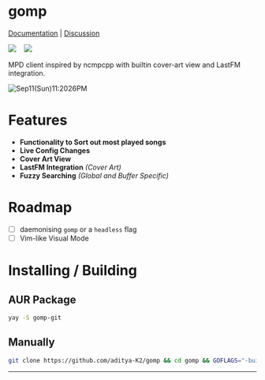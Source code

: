 # gomp

[Documentation](https://aditya-K2.github.io/gomp/) | [Discussion](https://github.com/aditya-K2/gomp/discussions)

![](https://img.shields.io/badge/status-beta-yellow) &nbsp;&nbsp;  [<img src="https://img.shields.io/aur/version/gomp-git">](https://aur.archlinux.org/packages/gomp-git/)

 MPD client inspired by ncmpcpp with builtin cover-art view and LastFM integration.

![Sep11(Sun)11:2026PM](https://user-images.githubusercontent.com/51816057/189541853-282716f1-0515-4ee6-a19a-4989b9de5daf.png)

# Features

- **Functionality to Sort out most played songs**
- **Live Config Changes**
- **Cover Art View**
- **LastFM Integration** *(Cover Art)*
- **Fuzzy Searching** *(Global and Buffer Specific)*

# Roadmap

- [ ] daemonising `gomp` or a `headless` flag
- [ ] Vim-like Visual Mode

# Installing / Building

## AUR Package

```bash
yay -S gomp-git
```

## Manually

```bash
git clone https://github.com/aditya-K2/gomp && cd gomp && GOFLAGS="-buildmode=pie -trimpath -mod=readonly -modcacherw" go build && sudo install -D gomp -t "/usr/bin/"
```
---
